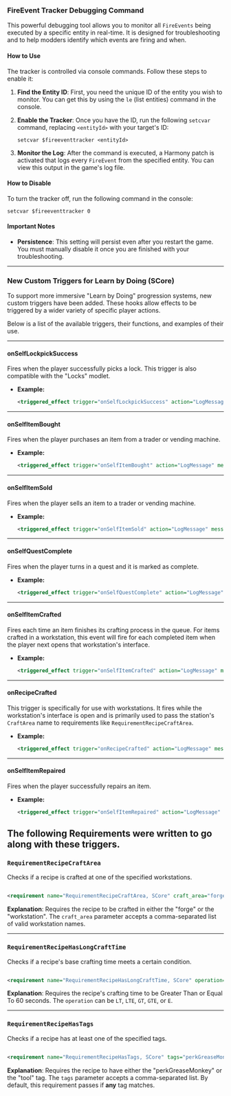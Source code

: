 ### FireEvent Tracker Debugging Command

This powerful debugging tool allows you to monitor all `FireEvents` being executed by a specific entity in real-time. It
is designed for troubleshooting and to help modders identify which events are firing and when.

#### How to Use

The tracker is controlled via console commands. Follow these steps to enable it:

1. **Find the Entity ID**: First, you need the unique ID of the entity you wish to monitor. You can get this by using
   the `le` (list entities) command in the console.

2. **Enable the Tracker**: Once you have the ID, run the following `setcvar` command, replacing `<entityId>` with your
   target's ID:

   ```
   setcvar $fireeventtracker <entityId>
   ```

3. **Monitor the Log**: After the command is executed, a Harmony patch is activated that logs every `FireEvent` from the
   specified entity. You can view this output in the game's log file.

#### How to Disable

To turn the tracker off, run the following command in the console:

```
setcvar $fireeventtracker 0
```

#### Important Notes

* **Persistence**: This setting will persist even after you restart the game. You must manually disable it once you are
  finished with your troubleshooting.

-----

### New Custom Triggers for Learn by Doing (SCore)

To support more immersive "Learn by Doing" progression systems, new custom triggers have been added. These hooks allow
effects to be triggered by a wider variety of specific player actions.

Below is a list of the available triggers, their functions, and examples of their use.

-----

#### **onSelfLockpickSuccess**

Fires when the player successfully picks a lock. This trigger is also compatible with the "Locks" modlet.

* **Example:**
  ```xml
  <triggered_effect trigger="onSelfLockpickSuccess" action="LogMessage" message="Lock Pick successful"/>
  ```

-----

#### **onSelfItemBought**

Fires when the player purchases an item from a trader or vending machine.

* **Example:**
  ```xml
  <triggered_effect trigger="onSelfItemBought" action="LogMessage" message="Bought Something"/>
  ```

-----

#### **onSelfItemSold**

Fires when the player sells an item to a trader or vending machine.

* **Example:**
  ```xml
  <triggered_effect trigger="onSelfItemSold" action="LogMessage" message="Sold Something"/>
  ```

-----

#### **onSelfQuestComplete**

Fires when the player turns in a quest and it is marked as complete.

* **Example:**
  ```xml
  <triggered_effect trigger="onSelfQuestComplete" action="LogMessage" message="Quest Complete"/>
  ```

-----

#### **onSelfItemCrafted**

Fires each time an item finishes its crafting process in the queue. For items crafted in a workstation, this event will
fire for each completed item when the player next opens that workstation's interface.

* **Example:**
  ```xml
  <triggered_effect trigger="onSelfItemCrafted" action="LogMessage" message="Item Was Crafted"/>
  ```

-----

#### **onRecipeCrafted**

This trigger is specifically for use with workstations. It fires while the workstation's interface is open and is
primarily used to pass the station's `CraftArea` name to requirements like `RequirementRecipeCraftArea`.

* **Example:**
  ```xml
  <triggered_effect trigger="onRecipeCrafted" action="LogMessage" message="Recipe Was Crafted"/>
  ```

-----

#### **onSelfItemRepaired**

Fires when the player successfully repairs an item.

* **Example:**
  ```xml
  <triggered_effect trigger="onSelfItemRepaired" action="LogMessage" message="Item Was Repaired"/>
  ```
  
## The following Requirements were written to go along with these triggers.

### `RequirementRecipeCraftArea`

Checks if a recipe is crafted at one of the specified workstations.

```xml

<requirement name="RequirementRecipeCraftArea, SCore" craft_area="forge,workstation"/>
```

**Explanation**: Requires the recipe to be crafted in either the "forge" or the "workstation". The `craft_area`
parameter accepts a comma-separated list of valid workstation names.

-----

### `RequirementRecipeHasLongCraftTime`

Checks if a recipe's base crafting time meets a certain condition.

```xml

<requirement name="RequirementRecipeHasLongCraftTime, SCore" operation="GTE" value="60"/>
```

**Explanation**: Requires the recipe's crafting time to be Greater Than or Equal To 60 seconds. The `operation` can be
`LT`, `LTE`, `GT`, `GTE`, or `E`.

-----

### `RequirementRecipeHasTags`

Checks if a recipe has at least one of the specified tags.

```xml

<requirement name="RequirementRecipeHasTags, SCore" tags="perkGreaseMonkey,tool"/>
```

**Explanation**: Requires the recipe to have either the "perkGreaseMonkey" or the "tool" tag. The `tags` parameter
accepts a comma-separated list. By default, this requirement passes if **any** tag matches.
